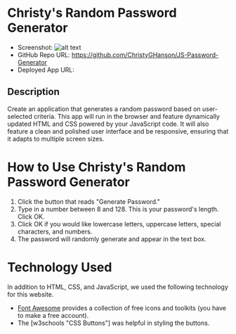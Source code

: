 # Christy's Random Password Generator

- Screenshot: ![alt text](images/app-screenshot.jpg) 
- GitHub Repo URL: https://github.com/ChristyGHanson/JS-Password-Generator
- Deployed App URL:

## Description
Create an application that generates a random password based on user-selected criteria. 
This app will run in the browser and feature dynamically updated HTML and CSS powered by your JavaScript code. 
It will also feature a clean and polished user interface and be responsive, ensuring that it adapts to multiple screen sizes.

# How to Use Christy's Random Password Generator

1. Click the button that reads "Generate Password."
2. Type in a number between 8 and 128. This is your password's length. Click OK.
3. Click OK if you would like lowercase letters, uppercase letters, special characters, and numbers.
4. The password will randomly generate and appear in the text box.

# Technology Used

In addition to HTML, CSS, and JavaScript, we used the following technology for this website.

* [Font Awesome](https://fontawesome.com/) provides a collection of free icons and toolkits (you have to make a free account). 
* The [w3schools "CSS Buttons"] was helpful in styling the buttons.



